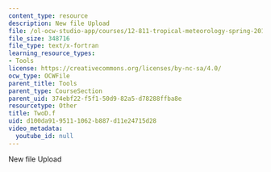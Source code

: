 ```yaml
---
content_type: resource
description: New file Upload
file: /ol-ocw-studio-app/courses/12-811-tropical-meteorology-spring-2011/d100da9195111062b887d11e24715d28_TwoD.f
file_size: 348716
file_type: text/x-fortran
learning_resource_types:
- Tools
license: https://creativecommons.org/licenses/by-nc-sa/4.0/
ocw_type: OCWFile
parent_title: Tools
parent_type: CourseSection
parent_uid: 374ebf22-f5f1-50d9-82a5-d78288ffba8e
resourcetype: Other
title: TwoD.f
uid: d100da91-9511-1062-b887-d11e24715d28
video_metadata:
  youtube_id: null
---
```

New file Upload